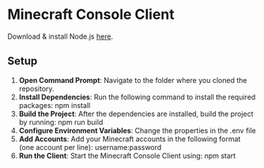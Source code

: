 # Minecraft Console Client

Download & install Node.js [here](https://nodejs.org/en/download).

## Setup

1. **Open Command Prompt**: Navigate to the folder where you cloned the repository.
2. **Install Dependencies**: Run the following command to install the required packages:
npm install
3. **Build the Project**: After the dependencies are installed, build the project by running:
npm run build
4. **Configure Environment Variables**: Change the properties in the .env file
6. **Add Accounts**:  Add your Minecraft accounts in the following format (one account per line): username:password
7. **Run the Client**: Start the Minecraft Console Client using:
npm start
